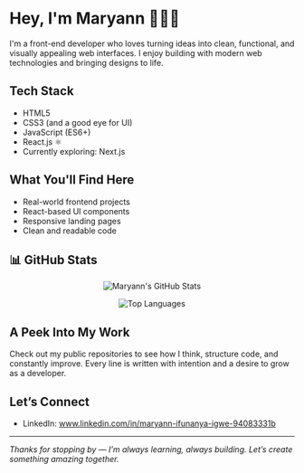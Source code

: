 # Hey, I'm Maryann 👩🏽‍💻

I'm a front-end developer who loves turning ideas into clean, functional, and visually appealing web interfaces. I enjoy building with modern web technologies and bringing designs to life.

## Tech Stack

- HTML5  
- CSS3 (and a good eye for UI)  
- JavaScript (ES6+)  
- React.js ⚛️  
- Currently exploring: Next.js  

## What You'll Find Here

- Real-world frontend projects  
- React-based UI components  
- Responsive landing pages  
- Clean and readable code  

## 📊 GitHub Stats

<p align="center">
  <img src="https://github-readme-stats-kappa-eight.vercel.app/api?username=Maryann1980&show_icons=true&theme=radical" alt="Maryann's GitHub Stats" />
</p>

<p align="center">
  <img src="https://github-readme-stats-kappa-eight.vercel.app/api/top-langs/?username=Maryann1980&layout=compact&theme=radical" alt="Top Languages" />
</p>

##  A Peek Into My Work

Check out my public repositories to see how I think, structure code, and constantly improve. Every line is written with intention and a desire to grow as a developer.

##  Let’s Connect

- LinkedIn: www.linkedin.com/in/maryann-ifunanya-igwe-94083331b

---

*Thanks for stopping by — I’m always learning, always building. Let’s create something amazing together.*

